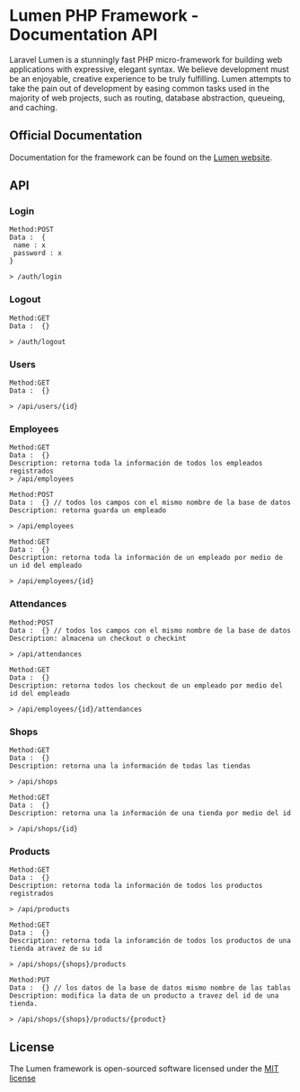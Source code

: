 # Lumen PHP Framework - Documentation API


Laravel Lumen is a stunningly fast PHP micro-framework for building web applications with expressive, elegant syntax. We believe development must be an enjoyable, creative experience to be truly fulfilling. Lumen attempts to take the pain out of development by easing common tasks used in the majority of web projects, such as routing, database abstraction, queueing, and caching.

## Official Documentation

Documentation for the framework can be found on the [Lumen website](http://lumen.laravel.com/docs).

## API

### Login
```
Method:POST
Data :  {
 name : x
 password : x
}

> /auth/login
```
### Logout
```
Method:GET
Data :  {}

> /auth/logout
```

### Users
```
Method:GET
Data :  {}

> /api/users/{id}
```

### Employees
```
Method:GET
Data :  {}
Description: retorna toda la información de todos los empleados registrados
> /api/employees
```

```
Method:POST
Data :  {} // todos los campos con el mismo nombre de la base de datos
Description: retorna guarda un empleado

> /api/employees
```

```
Method:GET
Data :  {}
Description: retorna toda la información de un empleado por medio de un id del empleado

> /api/employees/{id}
```

### Attendances

```
Method:POST
Data :  {} // todos los campos con el mismo nombre de la base de datos
Description: almacena un checkout o checkint

> /api/attendances
```

```
Method:GET
Data :  {}
Description: retorna todos los checkout de un empleado por medio del id del empleado

> /api/employees/{id}/attendances
```

### Shops
 
```
Method:GET
Data :  {}
Description: retorna una la información de todas las tiendas

> /api/shops
```

```
Method:GET
Data :  {}
Description: retorna una la información de una tienda por medio del id

> /api/shops/{id}
```

### Products

```
Method:GET
Data :  {}
Description: retorna toda la información de todos los productos registrados

> /api/products
```

```
Method:GET
Data :  {}
Description: retorna toda la inforamción de todos los productos de una tienda atravez de su id

> /api/shops/{shops}/products
```

```
Method:PUT
Data :  {} // los datos de la base de datos mismo nombre de las tablas
Description: modifica la data de un producto a travez del id de una tienda.

> /api/shops/{shops}/products/{product}
```

## License

The Lumen framework is open-sourced software licensed under the [MIT license](http://opensource.org/licenses/MIT)
